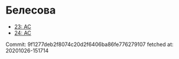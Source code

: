 # Белесова
- [23: AC](23.md)
- [24: AC](24.md)

Commit: 9f1277deb2f8074c20d2f6406ba86fe776279107
 fetched at: 20201026-151714
